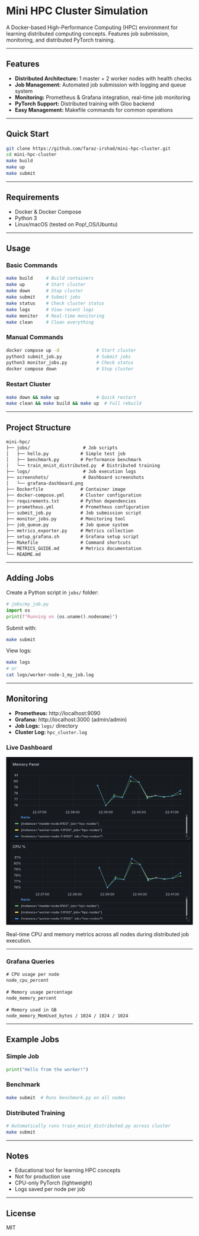 # Mini HPC Cluster Simulation

A Docker-based High-Performance Computing (HPC) environment for learning distributed computing concepts. Features job submission, monitoring, and distributed PyTorch training.

---

## Features

* **Distributed Architecture:** 1 master + 2 worker nodes with health checks
* **Job Management:** Automated job submission with logging and queue system
* **Monitoring:** Prometheus & Grafana integration, real-time job monitoring
* **PyTorch Support:** Distributed training with Gloo backend
* **Easy Management:** Makefile commands for common operations

---

## Quick Start

```bash
git clone https://github.com/faraz-irshad/mini-hpc-cluster.git
cd mini-hpc-cluster
make build
make up
make submit
```

---

## Requirements

* Docker & Docker Compose
* Python 3
* Linux/macOS (tested on Pop!_OS/Ubuntu)

---

## Usage

### Basic Commands

```bash
make build     # Build containers
make up        # Start cluster
make down      # Stop cluster
make submit    # Submit jobs
make status    # Check cluster status
make logs      # View recent logs
make monitor   # Real-time monitoring
make clean     # Clean everything
```

### Manual Commands

```bash
docker compose up -d              # Start cluster
python3 submit_job.py             # Submit jobs
python3 monitor_jobs.py           # Check status
docker compose down               # Stop cluster
```

### Restart Cluster

```bash
make down && make up              # Quick restart
make clean && make build && make up  # Full rebuild
```

---

## Project Structure

```
mini-hpc/
├── jobs/                    # Job scripts
│   ├── hello.py            # Simple test job
│   ├── benchmark.py        # Performance benchmark
│   └── train_mnist_distributed.py  # Distributed training
├── logs/                    # Job execution logs
├── screenshots/             # Dashboard screenshots
│   └── grafana-dashboard.png
├── Dockerfile              # Container image
├── docker-compose.yml      # Cluster configuration
├── requirements.txt        # Python dependencies
├── prometheus.yml          # Prometheus configuration
├── submit_job.py           # Job submission script
├── monitor_jobs.py         # Monitoring tool
├── job_queue.py            # Job queue system
├── metrics_exporter.py     # Metrics collection
├── setup_grafana.sh        # Grafana setup script
├── Makefile                # Command shortcuts
├── METRICS_GUIDE.md        # Metrics documentation
└── README.md
```

---

## Adding Jobs

Create a Python script in `jobs/` folder:

```python
# jobs/my_job.py
import os
print(f"Running on {os.uname().nodename}")
```

Submit with:

```bash
make submit
```

View logs:

```bash
make logs
# or
cat logs/worker-node-1_my_job.log
```

---

## Monitoring

* **Prometheus:** http://localhost:9090
* **Grafana:** http://localhost:3000 (admin/admin)
* **Job Logs:** `logs/` directory
* **Cluster Log:** `hpc_cluster.log`

### Live Dashboard

![HPC Cluster Monitoring](screenshots/grafana-dashboard.png)

Real-time CPU and memory metrics across all nodes during distributed job execution.

---

### Grafana Queries

```promql
# CPU usage per node
node_cpu_percent

# Memory usage percentage
node_memory_percent

# Memory used in GB
node_memory_MemUsed_bytes / 1024 / 1024 / 1024
```

---

## Example Jobs

### Simple Job
```python
print("Hello from the worker!")
```

### Benchmark
```bash
make submit  # Runs benchmark.py on all nodes
```

### Distributed Training
```bash
# Automatically runs train_mnist_distributed.py across cluster
make submit
```

---

## Notes

* Educational tool for learning HPC concepts
* Not for production use
* CPU-only PyTorch (lightweight)
* Logs saved per node per job

---

## License

MIT
